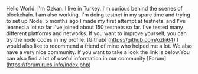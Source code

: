Hello World. I'm Ozkan.
I live in Turkey.
I'm curious behind the scenes of blockchain. I am also working. I'm doing testnet in my spare time and trying to set up Node.
5 months ago I made my first attempt at testnets. and I've learned a lot so far
I've joined about 150 testnets so far. I've tested many different platforms and networks. If you want to improve yourself, you can try the node codes in my profile.
[Github] (https://github.com/ozki64)
I would also like to recommend a friend of mine who helped me a lot.
We also have a very nice community. If you want to take a look the link is below.You can also find a lot of useful information in our community
[Forum] (https://forum.rues.info/index.php)
